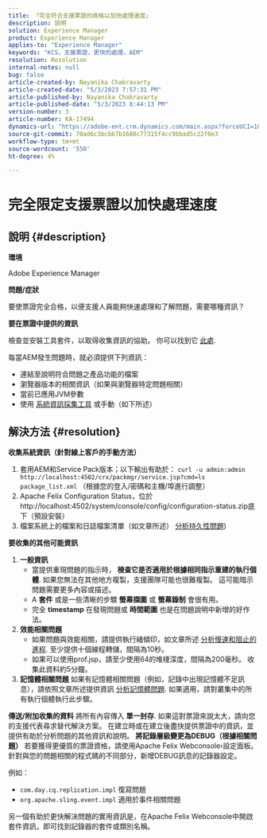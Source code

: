 ```yaml
---
title: 「完全符合支援票證的資格以加快處理速度」
description: 說明
solution: Experience Manager
product: Experience Manager
applies-to: "Experience Manager"
keywords: "KCS，支援票證，更快的處理，AEM"
resolution: Resolution
internal-notes: null
bug: false
article-created-by: Nayanika Chakravarty
article-created-date: "5/3/2023 7:57:31 PM"
article-published-by: Nayanika Chakravarty
article-published-date: "5/3/2023 8:44:13 PM"
version-number: 3
article-number: KA-17494
dynamics-url: "https://adobe-ent.crm.dynamics.com/main.aspx?forceUCI=1&pagetype=entityrecord&etn=knowledgearticle&id=18461fbc-ece9-ed11-a7c6-6045bd006b25"
source-git-commit: 70ad6c3bcbb7b1680c77315f4cc9bbad5c22f0e3
workflow-type: tm+mt
source-wordcount: '550'
ht-degree: 4%

---
```


# 完全限定支援票證以加快處理速度

## 說明 {#description}


<b>環境</b>

Adobe Experience Manager

<b>問題/症狀</b>

要使票證完全合格，以便支援人員能夠快速處理和了解問題，需要哪種資訊？

<b>要在票證中提供的資訊</b>

檢查並安裝工具套件，以取得收集資訊的協助。 你可以找到它 [此處](https://helpx.adobe.com/experience-manager/kb/index/tools.html).

每當AEM發生問題時，就必須提供下列資訊：

- 連結至說明符合問題之產品功能的檔案
- 瀏覽器版本的相關資訊（如果與瀏覽器特定問題相關）
- 當前已應用JVM參數
- 使用 [系統資訊採集工具](https://helpx.adobe.com/experience-manager/kb/support-info-collector.html) 或手動（如下所述）



## 解決方法 {#resolution}

<b>收集系統資訊（針對線上客戶的手動方法）</b>
1. 套用AEM和Service Pack版本；以下輸出有助於： `curl -u admin:admin http://localhost:4502/crx/packmgr/service.jsp?cmd=ls  package_list.xml` （根據您的登入/密碼和主機/埠進行調整）
2. Apache Felix Configuration Status，位於http://localhost:4502/system/console/config/configuration-status.zip底下（預設安裝）
3. 檔案系統上的檔案和日誌檔案清單（如文章所述） [分析持久性問題](https://helpx.adobe.com/experience-manager/kb/AnalyzePersistenceProblems.html))

<b>要收集的其他可能資訊</b>
1. <b>一般資訊</b>
   - 當提供重現問題的指示時， <b>檢查它是否適用於根據相同指示重建的執行個體</b>. 如果您無法在其他地方複製，支援團隊可能也很難複製。 這可能暗示問題需要更多內容或描述。
   - A <b>套件</b> 或是一些清晰的步驟 <b>螢幕擷圖</b> 或 <b>螢幕錄制</b> 會很有用。
   - 完全 <b>timestamp</b> 在發現問題或 <b>時間範圍</b> 也是在問題說明中新增的好作法。
2. <b>效能相關問題</b>
   - 如果問題與效能相關，請提供執行緒傾印，如文章所述 [分析慢速和阻止的進程](https://helpx.adobe.com/experience-manager/kb/AnalyzeSlowAndBlockedProcesses.html). 至少提供十個線程轉儲，間隔為10秒。
   - 如果可以使用prof.jsp，請至少使用64的堆棧深度，間隔為200毫秒。 收集此資料約5分鐘。
3. <b>記憶體相關問題</b>    如果有記憶體相關問題（例如，記錄中出現記憶體不足訊息），請依照文章所述提供資訊 [分析記憶體問題](https://experienceleague.adobe.com/docs/experience-cloud-kcs/kbarticles/KA-17482.html?lang=zh-Hant). 如果適用，請對叢集中的所有執行個體執行此步驟。

<b>傳送/附加收集的資料</b>
將所有內容傳入 <b>單一封存</b>. 如果這對票證來說太大，請向您的支援代表尋求替代解決方案。 在建立時或在建立後盡快提供票證中的資訊，並提供有助於分析問題的其他資訊和說明。
<b>將記錄層級變更為DEBUG（根據相關問題）</b>
若要獲得更優質的票證資格，請使用Apache Felix Webconsole›設定面板。 針對與您的問題相關的程式碼的不同部分，新增DEBUG訊息的記錄器設定。

例如：

- `com.day.cq.replication.impl` 復寫問題
- `org.apache.sling.event.impl` 適用於事件相關問題



另一個有助於更快解決問題的實用資訊是，在Apache Felix Webconsole中開啟套件資訊，即可找到記錄器的套件或類別名稱。
